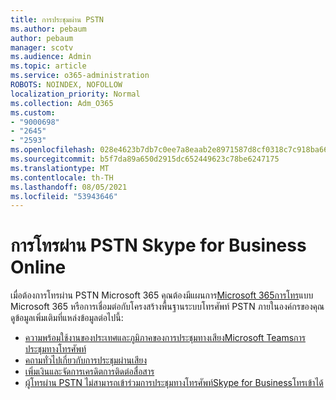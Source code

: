 ```yaml
---
title: การประชุมผ่าน PSTN
ms.author: pebaum
author: pebaum
manager: scotv
ms.audience: Admin
ms.topic: article
ms.service: o365-administration
ROBOTS: NOINDEX, NOFOLLOW
localization_priority: Normal
ms.collection: Adm_O365
ms.custom:
- "9000698"
- "2645"
- "2593"
ms.openlocfilehash: 028e4623b7db7c0ee7a8eaab2e8971587d8cf0318c7c918ba6621f0d57b116be
ms.sourcegitcommit: b5f7da89a650d2915dc652449623c78be6247175
ms.translationtype: MT
ms.contentlocale: th-TH
ms.lasthandoff: 08/05/2021
ms.locfileid: "53943646"
---
```

# <a name="pstn-calling-with-skype-for-business-online"></a>การโทรผ่าน PSTN Skype for Business Online

เมื่อต้องการโทรผ่าน PSTN Microsoft 365 คุณต้องมีแผนการ[Microsoft 365การโทร](https://docs.microsoft.com/microsoftteams/what-is-phone-system-in-office-365#more-about-calling-plans)แบบ Microsoft 365 หรือการเชื่อมต่อกับโครงสร้างพื้นฐานระบบโทรศัพท์ PSTN ภายในองค์กรของคุณ ดูข้อมูลเพิ่มเติมที่แหล่งข้อมูลต่อไปนี้: 

- [ความพร้อมใช้งานของประเทศและภูมิภาคของการประชุมทางเสียงMicrosoft Teamsการประชุมทางโทรศัพท์](https://docs.microsoft.com/microsoftteams/country-and-region-availability-for-audio-conferencing-and-calling-plans/country-and-region-availability-for-audio-conferencing-and-calling-plans) 
- [คถามทั่วไปเกี่ยวกับการประชุมผ่านเสียง](https://docs.microsoft.com/microsoftteams/audio-conferencing-common-questions)
- [เพิ่มเงินและจัดการเครดิตการติดต่อสื่อสาร](https://docs.microsoft.com/microsoftteams/add-funds-and-manage-communications-credits)
- [ผู้โทรผ่าน PSTN ไม่สามารถเข้าร่วมการประชุมทางโทรศัพท์Skype for Businessโทรเข้าได้](https://docs.microsoft.com/SkypeForBusiness/troubleshoot/online-conferencing/pstn-callers-cant-join-dial-in-call)
